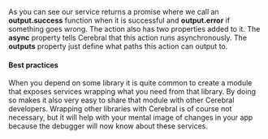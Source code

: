 As you can see our service returns a promise where we call an **output.success** function when it is successful and **output.error** if something goes wrong. The action also has two properties added to it. The **async** property tells Cerebral that this action runs asynchronously. The **outputs** property just define what paths this action can output to.

#### Best practices
When you depend on some library it is quite common to create a module that exposes services wrapping what you need from that library. By doing so makes it also very easy to share that module with other Cerebral developers. Wrapping other libraries with Cerebral is of course not necessary, but it will help with your mental image of changes in your app because the debugger will now know about these services.
